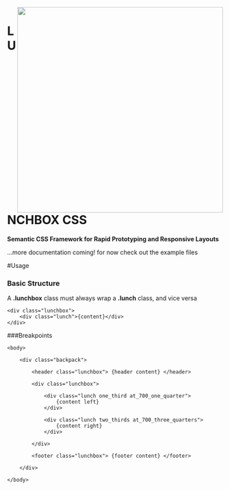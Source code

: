 <img src="https://dl.dropbox.com/u/1255340/lunchbox-logo-720.jpg" width="480" height="480" align="right">

# LUNCHBOX CSS

**Semantic CSS Framework for Rapid Prototyping and Responsive Layouts**

…more documentation coming! for now check out the example files


#Usage

### Basic Structure

A **.lunchbox** class must always wrap a **.lunch** class, and vice versa

	<div class="lunchbox">
		<div class="lunch">{content}</div>
	</div>


###Breakpoints


	<body>
	
		<div class="backpack">

			<header class="lunchbox"> {header content} </header>

			<div class="lunchbox">
			
				<div class="lunch one_third at_700_one_quarter">
					{content left}				
				</div>
			
				<div class="lunch two_thirds at_700_three_quarters">
					{content right}
				</div>
			
			</div>
		
			<footer class="lunchbox"> {footer content} </footer>
		
		</div>
		
	</body>	